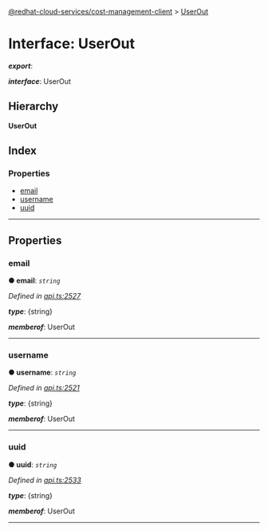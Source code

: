 [@redhat-cloud-services/cost-management-client](../README.md) > [UserOut](../interfaces/userout.md)

# Interface: UserOut

*__export__*: 

*__interface__*: UserOut

## Hierarchy

**UserOut**

## Index

### Properties

* [email](userout.md#email)
* [username](userout.md#username)
* [uuid](userout.md#uuid)

---

## Properties

<a id="email"></a>

###  email

**● email**: *`string`*

*Defined in [api.ts:2527](https://github.com/rvsia/javascript-clients/blob/master/packages/cost-management/api.ts#L2527)*

*__type__*: {string}

*__memberof__*: UserOut

___
<a id="username"></a>

###  username

**● username**: *`string`*

*Defined in [api.ts:2521](https://github.com/rvsia/javascript-clients/blob/master/packages/cost-management/api.ts#L2521)*

*__type__*: {string}

*__memberof__*: UserOut

___
<a id="uuid"></a>

###  uuid

**● uuid**: *`string`*

*Defined in [api.ts:2533](https://github.com/rvsia/javascript-clients/blob/master/packages/cost-management/api.ts#L2533)*

*__type__*: {string}

*__memberof__*: UserOut

___

